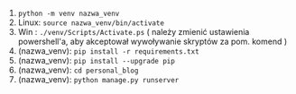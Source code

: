 1) `python -m venv nazwa_venv`
2) Linux: `source nazwa_venv/bin/activate`
2) Win : `./venv/Scripts/Activate.ps` ( należy zmienić ustawienia powershell'a, aby akceptował wywoływanie skryptów za pom. komend )
3) (nazwa_venv): `pip install -r requirements.txt`
4) (nazwa_venv): `pip install --upgrade pip`
5) (nazwa_venv): `cd personal_blog`
6) (nazwa_venv): `python manage.py runserver`